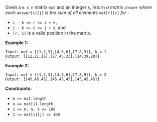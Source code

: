 Given a `m x n` matrix `mat` and an integer `k`, return _a matrix_ `answer`
_where each_ `answer[i][j]` _is the sum of all elements_ `mat[r][c]` _for_ :

  * `i - k <= r <= i + k,`
  * `j - k <= c <= j + k`, and
  * `(r, c)` is a valid position in the matrix.



**Example 1:**

    
    
    Input: mat = [[1,2,3],[4,5,6],[7,8,9]], k = 1
    Output: [[12,21,16],[27,45,33],[24,39,28]]
    

**Example 2:**

    
    
    Input: mat = [[1,2,3],[4,5,6],[7,8,9]], k = 2
    Output: [[45,45,45],[45,45,45],[45,45,45]]
    



**Constraints:**

  * `m == mat.length`
  * `n == mat[i].length`
  * `1 <= m, n, k <= 100`
  * `1 <= mat[i][j] <= 100`

